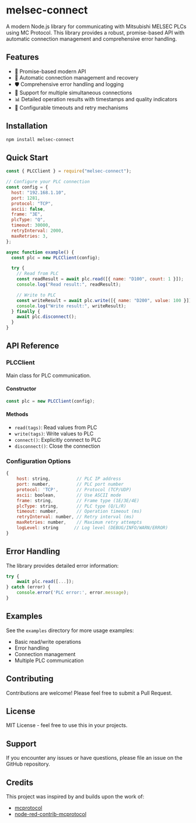 # melsec-connect

A modern Node.js library for communicating with Mitsubishi MELSEC PLCs using MC Protocol. This library provides a robust, promise-based API with automatic connection management and comprehensive error handling.

## Features

- 🚀 Promise-based modern API
- 🔄 Automatic connection management and recovery
- 🛡️ Comprehensive error handling and logging
- 🔌 Support for multiple simultaneous connections
- 📊 Detailed operation results with timestamps and quality indicators
- 🔧 Configurable timeouts and retry mechanisms

## Installation

```bash
npm install melsec-connect
```

## Quick Start

```javascript
const { PLCClient } = require("melsec-connect");

// Configure your PLC connection
const config = {
  host: "192.168.1.10",
  port: 1281,
  protocol: "TCP",
  ascii: false,
  frame: "3E",
  plcType: "Q",
  timeout: 30000,
  retryInterval: 2000,
  maxRetries: 3,
};

async function example() {
  const plc = new PLCClient(config);

  try {
    // Read from PLC
    const readResult = await plc.read([{ name: "D100", count: 1 }]);
    console.log("Read result:", readResult);

    // Write to PLC
    const writeResult = await plc.write([{ name: "D200", value: 100 }]);
    console.log("Write result:", writeResult);
  } finally {
    await plc.disconnect();
  }
}
```

## API Reference

### PLCClient

Main class for PLC communication.

#### Constructor

```javascript
const plc = new PLCClient(config);
```

#### Methods

- `read(tags)`: Read values from PLC
- `write(tags)`: Write values to PLC
- `connect()`: Explicitly connect to PLC
- `disconnect()`: Close the connection

### Configuration Options

```javascript
{
    host: string,          // PLC IP address
    port: number,          // PLC port number
    protocol: 'TCP',       // Protocol (TCP/UDP)
    ascii: boolean,        // Use ASCII mode
    frame: string,         // Frame type (1E/3E/4E)
    plcType: string,       // PLC type (Q/L/R)
    timeout: number,       // Operation timeout (ms)
    retryInterval: number, // Retry interval (ms)
    maxRetries: number,    // Maximum retry attempts
    logLevel: string      // Log level (DEBUG/INFO/WARN/ERROR)
}
```

## Error Handling

The library provides detailed error information:

```javascript
try {
    await plc.read([...]);
} catch (error) {
    console.error('PLC error:', error.message);
}
```

## Examples

See the `examples` directory for more usage examples:

- Basic read/write operations
- Error handling
- Connection management
- Multiple PLC communication

## Contributing

Contributions are welcome! Please feel free to submit a Pull Request.

## License

MIT License - feel free to use this in your projects.

## Support

If you encounter any issues or have questions, please file an issue on the GitHub repository.

## Credits

This project was inspired by and builds upon the work of:

- [mcprotocol](https://github.com/plcpeople/mcprotocol)
- [node-red-contrib-mcprotocol](https://github.com/Steve-Mcl/node-red-contrib-mcprotocol)
